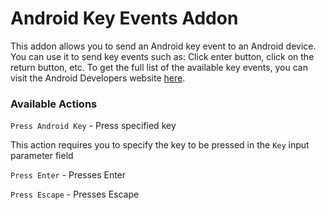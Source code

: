 # Android Key Events Addon

This addon allows you to send an Android key event to an Android device. You can use it to send key events such as: Click enter button, click on the return button, etc. To get the full list of the available key events, you can visit the Android Developers website [here](https://developer.android.com/reference/android/view/KeyEvent).

### Available Actions

`Press Android Key` - Press specified key

This action requires you to specify the key to be pressed in the `Key` input parameter field

`Press Enter` - Presses Enter

`Press Escape` - Presses Escape

